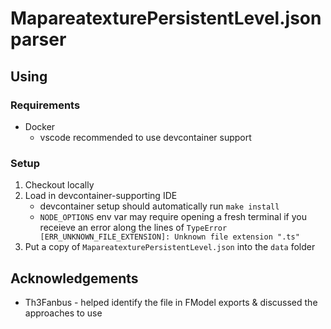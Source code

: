 # MapareatexturePersistentLevel.json parser

## Using

### Requirements

-   Docker
    -   vscode recommended to use devcontainer support

### Setup

1. Checkout locally
1. Load in devcontainer-supporting IDE
    - devcontainer setup should automatically run `make install`
    - `NODE_OPTIONS` env var may require opening a fresh terminal if you
      receieve an error along the lines of
      `TypeError [ERR_UNKNOWN_FILE_EXTENSION]: Unknown file extension ".ts"`
1. Put a copy of `MapareatexturePersistentLevel.json` into the `data` folder

## Acknowledgements

-   Th3Fanbus - helped identify the file in FModel exports & discussed the approaches to use
